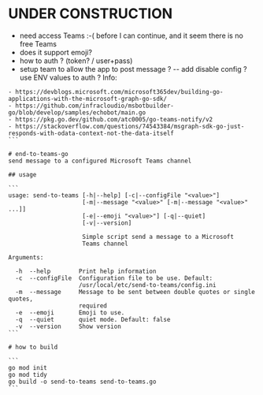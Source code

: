 # UNDER CONSTRUCTION 
- need access Teams :-( before I can continue, and it seem there is no free Teams 
- does it support emoji?
- how to auth ? (token? / user+pass)
- setup team to allow the app to post message ?
-- add disable config ? use ENV values to auth ?
Info:
````
- https://devblogs.microsoft.com/microsoft365dev/building-go-applications-with-the-microsoft-graph-go-sdk/ 
- https://github.com/infracloudio/msbotbuilder-go/blob/develop/samples/echobot/main.go 
- https://pkg.go.dev/github.com/atc0005/go-teams-notify/v2 
- https://stackoverflow.com/questions/74543384/msgraph-sdk-go-just-responds-with-odata-context-not-the-data-itself 
```

# end-to-teams-go
send message to a configured Microsoft Teams channel

## usage

```
usage: send-to-teams [-h|--help] [-c|--configFile "<value>"]
                     [-m|--message "<value>" [-m|--message "<value>" ...]]
                     [-e|--emoji "<value>"] [-q|--quiet]
                     [-v|--version]

                     Simple script send a message to a Microsoft
                     Teams channel

Arguments:

  -h  --help        Print help information
  -c  --configFile  Configuration file to be use. Default:
                    /usr/local/etc/send-to-teams/config.ini
  -m  --message     Message to be sent between double quotes or single quotes,
                    required
  -e  --emoji       Emoji to use.
  -q  --quiet       quiet mode. Default: false
  -v  --version     Show version
```

# how to build

```
go mod init
go mod tidy
go build -o send-to-teams send-to-teams.go
```
